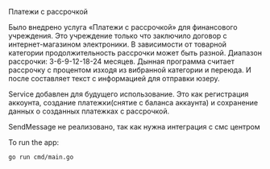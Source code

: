 Платежи с рассрочкой

Было внедрено услуга «Платежи с рассрочкой» для финансового учреждения. Это учреждение только что заключило договор с интернет-магазином электроники. В зависимости от товарной категории продолжительность рассрочки может быть разной. Диапазон рассрочки: 3-6-9-12-18-24 месяцев. Дынная программа считает рассрочку с процентом изходя из вибранной категории и переюда. И после составляет текст с информацией для отправки юзеру.

Service добавлен для будущего использование. Это как регистрация аккоунта, создание платежки(снятие с баланса аккаунта) и сохранение данных о созданных платежках с рассрочкой.

SendMessage не реализовано, так как нужна интеграция с смс центром

To run the app: 

```
go run cmd/main.go
```